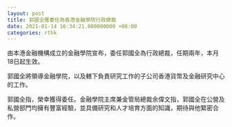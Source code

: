 ```yaml
---
layout: post
title: 郭國全獲委任為香港金融學院行政總裁
date: 2021-01-14 16:34:21.000000000 +08:00
categories: rthk
---
```


由本港金融機構成立的金融學院宣布，委任郭國全為行政總裁，任期兩年，本月18日起生效。

郭國全將領導金融學院，以及轄下負責研究工作的子公司香港貨幣及金融研究中心的工作。

郭國全指，榮幸獲得委任。金融學院主席兼金管局總裁余偉文指，郭國全在公營及私營部門均擁有豐富經驗，並具備研究和人才培育方面的知識，期待與他緊密合作。
